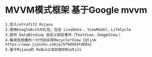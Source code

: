 # MVVM模式框架 基于Google mvvm
    1.加入retrofit2 Rxjava 
    2.使用GoogleArch大礼包，包含 LiveData ，ViewModel，LifeCycle
    3.提供 DataBinding 自定义绑定事件（TextView，ImageView，）
    4.集成张旭童的一行代码实现RecyclerView {@link https://www.jianshu.com/p/bf8d95dfd60a}
    5.基于Rxjava的 RxBus以及封装的RxUtils